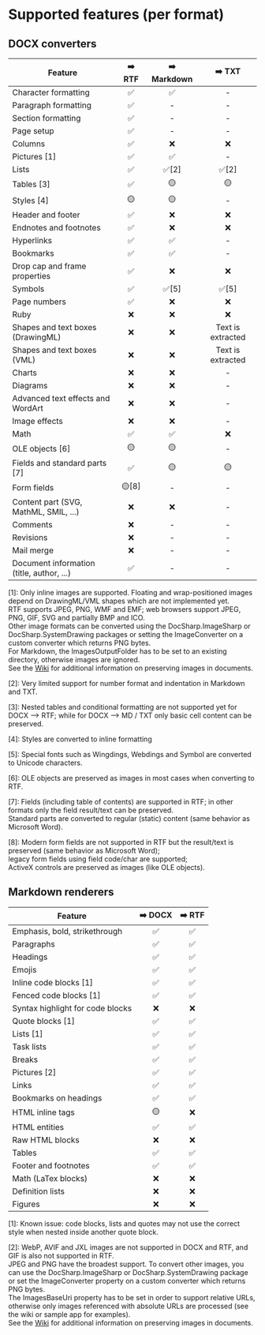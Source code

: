 # Supported features (per format)

## DOCX converters

| Feature       | ➡️ RTF | ➡️ Markdown | ➡️ TXT |
| ------------- | :-----: | :---------: | :-----: |
| Character formatting | ✅ | ✅ | - |
| Paragraph formatting | ✅ | - | - |
| Section formatting   | ✅ | - | - |
| Page setup   | ✅ | - | - |
| Columns | ✅ | ❌ | ❌ |
| Pictures [1] | ✅ | ✅ | - |
| Lists | ✅ | ✅[2] | ✅[2] |
| Tables [3]  | ✅ | 🟡 | 🟡 |
| Styles [4] | 🟡 | 🟡 | - |
| Header and footer | ✅ | ❌ | ❌ |
| Endnotes and footnotes | ✅ | ❌ | ❌ |
| Hyperlinks | ✅ | ✅ | - |
| Bookmarks | ✅ | ✅ | - |
| Drop cap and frame properties | ✅ | ❌ | ❌ |
| Symbols | ✅ | ✅[5] | ✅[5] |
| Page numbers | ✅ | ❌ | ❌ |
| Ruby | ❌ | ❌ | ❌ |
| Shapes and text boxes (DrawingML) | ❌ | ❌ | Text is extracted |
| Shapes and text boxes (VML) | ❌ | ❌ | Text is extracted |
| Charts | ❌ | ❌ | - |
| Diagrams | ❌ | ❌ | - |
| Advanced text effects and WordArt | ❌ | ❌ | - |
| Image effects | ❌ | ❌ | - |
| Math | ✅ | ✅ | ❌ |
| OLE objects [6] | 🟡 | 🟡 | - |
| Fields and standard parts [7] | ✅ | 🟡 | 🟡 |
| Form fields | 🟡[8] | - | - |
| Content part (SVG, MathML, SMIL, ...) | ❌ | ❌ | - |
| Comments | ❌ | - | - |
| Revisions | ❌ | - | - |
| Mail merge | ❌ | - | - |
| Document information (title, author, ...) | ✅ | - | - |

[1]: Only inline images are supported. Floating and wrap-positioned images depend on DrawingML/VML shapes which are not implemented yet.  
RTF supports JPEG, PNG, WMF and EMF; web browsers support JPEG, PNG, GIF, SVG and partially BMP and ICO.  
Other image formats can be converted using the DocSharp.ImageSharp or DocSharp.SystemDrawing packages or setting the ImageConverter on a custom converter which returns PNG bytes.  
For Markdown, the ImagesOutputFolder has to be set to an existing directory, otherwise images are ignored.  
See the [Wiki](https://github.com/manfromarce/DocSharp/wiki) for additional information on preserving images in documents.

[2]: Very limited support for number format and indentation in Markdown and TXT.  

[3]: Nested tables and conditional formatting are not supported yet for DOCX --> RTF; while for DOCX --> MD / TXT only basic cell content can be preserved.

[4]: Styles are converted to inline formatting  

[5]: Special fonts such as Wingdings, Webdings and Symbol are converted to Unicode characters.  

[6]: OLE objects are preserved as images in most cases when converting to RTF.  

[7]: Fields (including table of contents) are supported in RTF; in other formats only the field result/text can be preserved.  
Standard parts are converted to regular (static) content (same behavior as Microsoft Word).

[8]: Modern form fields are not supported in RTF but the result/text is preserved (same behavior as Microsoft Word);  
legacy form fields using field code/char are supported;  
ActiveX controls are preserved as images (like OLE objects).

## Markdown renderers

| Feature       | ➡️ DOCX | ➡️ RTF |
| ------------- | :-----: | :-----: |
| Emphasis, bold, strikethrough | ✅ | ✅ |
| Paragraphs | ✅ | ✅ |
| Headings | ✅ | ✅ |
| Emojis | ✅ | ✅ |
| Inline code blocks [1] | ✅ | ✅ |
| Fenced code blocks [1] | ✅ | ✅ |
| Syntax highlight for code blocks | ❌ | ❌ |
| Quote blocks [1] | ✅ | ✅ |
| Lists [1] | ✅ | ✅ |
| Task lists | ✅ | ✅ |
| Breaks | ✅ | ✅ |
| Pictures [2] | ✅ | ✅ |
| Links | ✅ | ✅ |
| Bookmarks on headings | ✅ | ✅ |
| HTML inline tags | 🟡 | ❌ |
| HTML entities | ✅ | ✅ |
| Raw HTML blocks | ❌ | ❌ |
| Tables | ✅ | ✅ |
| Footer and footnotes | ✅ | ✅ |
| Math (LaTex blocks) | ❌ | ❌ |
| Definition lists | ❌ | ❌ |
| Figures | ❌ | ❌ |

[1]: Known issue: code blocks, lists and quotes may not use the correct style when nested inside another quote block.  

[2]: WebP, AVIF and JXL images are not supported in DOCX and RTF, and GIF is also not supported in RTF.  
JPEG and PNG have the broadest support. To convert other images, you can use the DocSharp.ImageSharp or DocSharp.SystemDrawing package or set the ImageConverter property on a custom converter which returns PNG bytes.  
The ImagesBaseUri property has to be set in order to support relative URLs, otherwise only images referenced with absolute URLs are processed (see the wiki or sample app for examples).  
See the [Wiki](https://github.com/manfromarce/DocSharp/wiki) for additional information on preserving images in documents.
